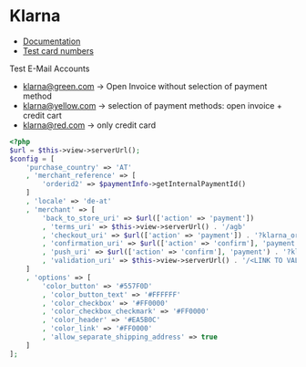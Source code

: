 # Klarna

* [Documentation](https://www.developers.klarna.com/en/de/kco-v2/klarna-checkout-overview-v1)
* [Test card numbers](https://www.developers.klarna.com/en/de/kco-v2/test-credentials)

Test E-Mail Accounts
- klarna@green.com -> Open Invoice without selection of payment method
- klarna@yellow.com -> selection of payment methods: open invoice + credit cart
- klarna@red.com -> only credit card

```php
<?php
$url = $this->view->serverUrl();
$config = [
    'purchase_country' => 'AT'
    , 'merchant_reference' => [
        'orderid2' => $paymentInfo->getInternalPaymentId()
    ]
    , 'locale' => 'de-at'
    , 'merchant' => [
        'back_to_store_uri' => $url(['action' => 'payment'])
        , 'terms_uri' => $this->view->serverUrl() . '/agb'
        , 'checkout_uri' => $url(['action' => 'payment']) . '?klarna_order={checkout.order.uri}'
        , 'confirmation_uri' => $url(['action' => 'confirm'], 'payment') . '?klarna_order={checkout.order.uri}'
        , 'push_uri' => $url(['action' => 'confirm'], 'payment') . '?klarna_order={checkout.order.uri}'
        , 'validation_uri' => $this->view->serverUrl() . '/<LINK TO VALIDATE ORDER>?klarna_order={checkout.order.uri}'
    ]
    , 'options' => [
        'color_button' => '#557F0D'
        , 'color_button_text' => '#FFFFFF'
        , 'color_checkbox' => '#FF0000'
        , 'color_checkbox_checkmark' => '#FF0000'
        , 'color_header' => '#EA5B0C'
        , 'color_link' => '#FF0000'
        , 'allow_separate_shipping_address' => true
    ]
];
```
